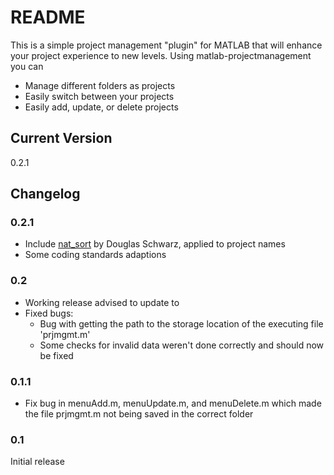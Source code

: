 # README

This is a simple project management "plugin" for MATLAB that will enhance your project experience to new levels. Using matlab-projectmanagement you can

* Manage different folders as projects
* Easily switch between your projects
* Easily add, update, or delete projects


## Current Version
0.2.1


## Changelog

### 0.2.1
* Include [nat_sort](http://www.mathworks.com/matlabcentral/fileexchange/10959-sortnat-natural-order-sort) by Douglas Schwarz, applied to project names
* Some coding standards adaptions

### 0.2
* Working release advised to update to
* Fixed bugs:
  * Bug with getting the path to the storage location of the executing file 'prjmgmt.m'
  * Some checks for invalid data weren't done correctly and should now be fixed


### 0.1.1
* Fix bug in menuAdd.m, menuUpdate.m, and menuDelete.m which made the file prjmgmt.m not being saved in the correct folder


### 0.1
Initial release
